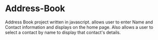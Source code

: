 Address-Book
============

Address Book project written in javascript. allows user to enter Name and Contact information and displays on the home page.
Also allows a user to select a contact by name to display that contact's details.
